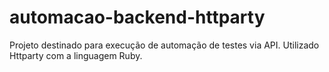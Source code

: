 # automacao-backend-httparty
Projeto destinado para execução de automação de testes via API. Utilizado Httparty com a linguagem Ruby.
